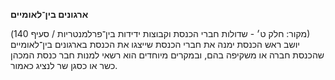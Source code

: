 **ארגונים בין־לאומיים**

(מקור: חלק ט׳ - שדולות חברי הכנסת וקבוצות ידידות בין־פרלמנטריות / סעיף 140)
יושב ראש הכנסת ימנה את חברי הכנסת שייצגו את הכנסת בארגונים בין־לאומיים שהכנסת חברה או משקיפה בהם, ובמקרים מיוחדים הוא רשאי למנות חבר כנסת המכהן כשר או כסגן שר לנציג כאמור.
